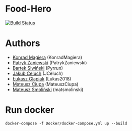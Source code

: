 # Food-Hero
[![Build Status](https://travis-ci.org/JedzenieBohater/Food-Hero.svg?branch=master)](https://travis-ci.org/JedzenieBohater/Food-Hero)
# Authors
* [Konrad Magiera](https://github.com/KonradMagiera) (KonradMagiera)
* [Patryk Zaniewski](https://github.com/PatrykZaniewski) (PatrykZaniewski)
* [Bartek Siwiński](https://github.com/Pyrrun) (Pyrrun)
* [Jakub Celuch](https://github.com/JCeluch) (JCeluch)
* [Łukasz Glapiak](https://github.com/Lukas2018) (Lukas2018)
* [Mateusz Ciupa](https://github.com/MateuszCiupa) (MateuszCiupa)
* [Mateusz Smoliński](https://github.com/matsmolinski) (matsmolinski)

# Run docker
`docker-compose -f Docker/docker-compose.yml up --build` 
